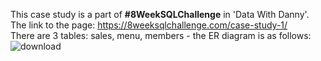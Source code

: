 This case study is a part of <b>#8WeekSQLChallenge</b> in 'Data With Danny'.
<br>The link to the page: https://8weeksqlchallenge.com/case-study-1/
<br>There are 3 tables: sales, menu, members - the ER diagram is as follows:
![download](https://github.com/HeatTransfer/SQL_Mastery_Marathon/assets/53636141/e3753fee-f00a-48f9-bcfb-938bb3fad701)
